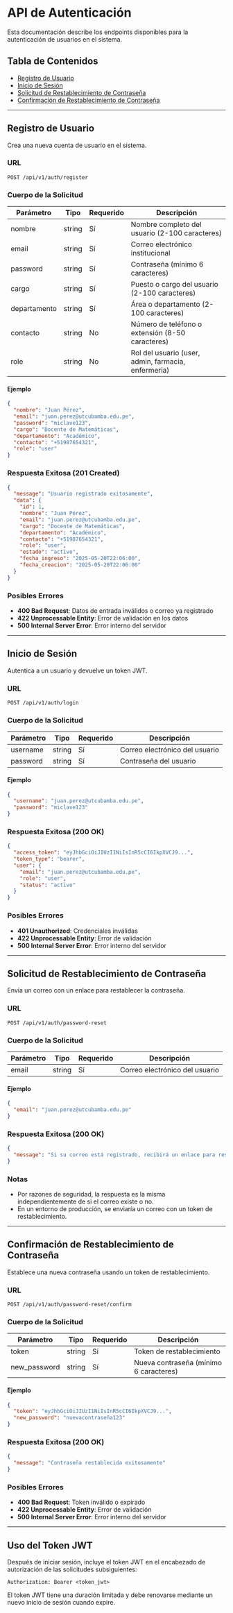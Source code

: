 # API de Autenticación

Esta documentación describe los endpoints disponibles para la autenticación de usuarios en el sistema.

## Tabla de Contenidos
- [Registro de Usuario](#registro-de-usuario)
- [Inicio de Sesión](#inicio-de-sesión)
- [Solicitud de Restablecimiento de Contraseña](#solicitud-de-restablecimiento-de-contraseña)
- [Confirmación de Restablecimiento de Contraseña](#confirmación-de-restablecimiento-de-contraseña)

---

## Registro de Usuario

Crea una nueva cuenta de usuario en el sistema.

### URL
```
POST /api/v1/auth/register
```

### Cuerpo de la Solicitud

| Parámetro    | Tipo   | Requerido | Descripción                                       |
|--------------|--------|-----------|---------------------------------------------------|
| nombre       | string | Sí        | Nombre completo del usuario (2-100 caracteres)    |
| email        | string | Sí        | Correo electrónico institucional                   |
| password     | string | Sí        | Contraseña (mínimo 6 caracteres)                  |
| cargo        | string | Sí        | Puesto o cargo del usuario (2-100 caracteres)     |
| departamento | string | Sí        | Área o departamento (2-100 caracteres)            |
| contacto     | string | No        | Número de teléfono o extensión (8-50 caracteres)  |
| role         | string | No        | Rol del usuario (user, admin, farmacia, enfermeria) |

#### Ejemplo
```json
{
  "nombre": "Juan Pérez",
  "email": "juan.perez@utcubamba.edu.pe",
  "password": "miclave123",
  "cargo": "Docente de Matemáticas",
  "departamento": "Académico",
  "contacto": "+51987654321",
  "role": "user"
}
```

### Respuesta Exitosa (201 Created)
```json
{
  "message": "Usuario registrado exitosamente",
  "data": {
    "id": 1,
    "nombre": "Juan Pérez",
    "email": "juan.perez@utcubamba.edu.pe",
    "cargo": "Docente de Matemáticas",
    "departamento": "Académico",
    "contacto": "+51987654321",
    "role": "user",
    "estado": "activo",
    "fecha_ingreso": "2025-05-20T22:06:00",
    "fecha_creacion": "2025-05-20T22:06:00"
  }
}
```

### Posibles Errores
- **400 Bad Request**: Datos de entrada inválidos o correo ya registrado
- **422 Unprocessable Entity**: Error de validación en los datos
- **500 Internal Server Error**: Error interno del servidor

---

## Inicio de Sesión

Autentica a un usuario y devuelve un token JWT.

### URL
```
POST /api/v1/auth/login
```

### Cuerpo de la Solicitud

| Parámetro | Tipo   | Requerido | Descripción                  |
|-----------|--------|-----------|------------------------------|
| username  | string | Sí        | Correo electrónico del usuario |
| password  | string | Sí        | Contraseña del usuario        |

#### Ejemplo
```json
{
  "username": "juan.perez@utcubamba.edu.pe",
  "password": "miclave123"
}
```

### Respuesta Exitosa (200 OK)
```json
{
  "access_token": "eyJhbGciOiJIUzI1NiIsInR5cCI6IkpXVCJ9...",
  "token_type": "bearer",
  "user": {
    "email": "juan.perez@utcubamba.edu.pe",
    "role": "user",
    "status": "activo"
  }
}
```

### Posibles Errores
- **401 Unauthorized**: Credenciales inválidas
- **422 Unprocessable Entity**: Error de validación
- **500 Internal Server Error**: Error interno del servidor

---

## Solicitud de Restablecimiento de Contraseña

Envía un correo con un enlace para restablecer la contraseña.

### URL
```
POST /api/v1/auth/password-reset
```

### Cuerpo de la Solicitud

| Parámetro | Tipo   | Requerido | Descripción                  |
|-----------|--------|-----------|------------------------------|
| email     | string | Sí        | Correo electrónico del usuario |

#### Ejemplo
```json
{
  "email": "juan.perez@utcubamba.edu.pe"
}
```

### Respuesta Exitosa (200 OK)
```json
{
  "message": "Si su correo está registrado, recibirá un enlace para restablecer su contraseña"
}
```

### Notas
- Por razones de seguridad, la respuesta es la misma independientemente de si el correo existe o no.
- En un entorno de producción, se enviaría un correo con un token de restablecimiento.

---

## Confirmación de Restablecimiento de Contraseña

Establece una nueva contraseña usando un token de restablecimiento.

### URL
```
POST /api/v1/auth/password-reset/confirm
```

### Cuerpo de la Solicitud

| Parámetro   | Tipo   | Requerido | Descripción                           |
|-------------|--------|-----------|---------------------------------------|
| token       | string | Sí        | Token de restablecimiento             |
| new_password| string | Sí        | Nueva contraseña (mínimo 6 caracteres) |

#### Ejemplo
```json
{
  "token": "eyJhbGciOiJIUzI1NiIsInR5cCI6IkpXVCJ9...",
  "new_password": "nuevacontraseña123"
}
```

### Respuesta Exitosa (200 OK)
```json
{
  "message": "Contraseña restablecida exitosamente"
}
```

### Posibles Errores
- **400 Bad Request**: Token inválido o expirado
- **422 Unprocessable Entity**: Error de validación
- **500 Internal Server Error**: Error interno del servidor

---

## Uso del Token JWT

Después de iniciar sesión, incluye el token JWT en el encabezado de autorización de las solicitudes subsiguientes:

```
Authorization: Bearer <token_jwt>
```

El token JWT tiene una duración limitada y debe renovarse mediante un nuevo inicio de sesión cuando expire.
